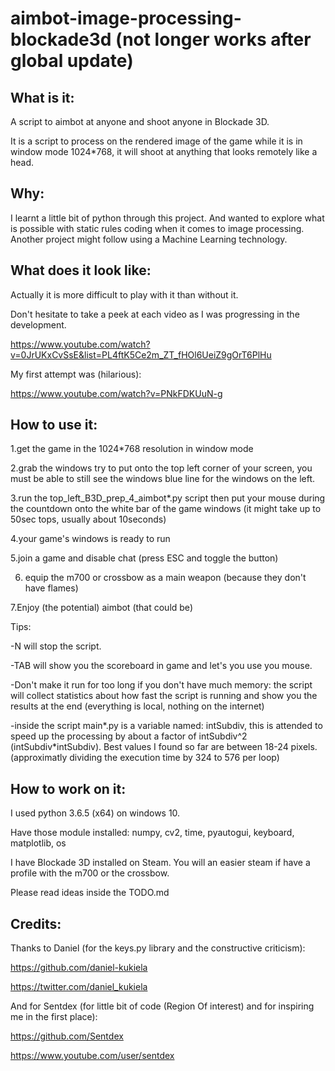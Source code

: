 # aimbot-image-processing-blockade3d (not longer works after global update)

## What is it:

A script to aimbot at anyone and shoot anyone in Blockade 3D.

It is a script to process on the rendered image of the game while it is in window mode 1024*768,
it will shoot at anything that looks remotely like a head.

## Why:

I learnt a little bit of python through this project. And wanted to explore what is possible with
static rules coding when it comes to image processing. Another project might follow using a
Machine Learning technology.

## What does it look like:

Actually it is more difficult to play with it than without it.

Don't hesitate to take a peek at each video as I was progressing in the development.

https://www.youtube.com/watch?v=0JrUKxCvSsE&list=PL4ftK5Ce2m_ZT_fHOl6UeiZ9gOrT6PlHu

My first attempt was (hilarious):

https://www.youtube.com/watch?v=PNkFDKUuN-g

## How to use it:

1.get the game in the 1024*768 resolution in window mode

2.grab the windows try to put onto the top left corner of your screen,
you must be able to still see the windows blue line for the windows on the left.

3.run the top_left_B3D_prep_4_aimbot*.py script then put your mouse
during the countdown onto the white bar of the game windows
(it might take up to 50sec tops, usually about 10seconds)

4.your game's windows is ready to run

5.join a game and disable chat (press ESC and toggle the button)

6. equip the m700 or crossbow as a main weapon (because they don't have flames)

7.Enjoy (the potential) aimbot (that could be)

Tips:

-N will stop the script.

-TAB will show you the scoreboard in game and let's you use you mouse.

-Don't make it run for too long if you don't have much memory:
the script will collect statistics about how fast the script is running and
show you the results at the end (everything is local, nothing on the internet)

-inside the script main*.py is a variable named: intSubdiv, this is attended to
speed up the processing by about a factor of intSubdiv^2 (intSubdiv*intSubdiv).
Best values I found so far are between 18-24 pixels. (approximatly dividing the 
execution time by 324 to 576 per loop)


## How to work on it:

I used python 3.6.5 (x64) on windows 10.

Have those module installed:
numpy,
cv2,
time,
pyautogui,
keyboard,
matplotlib,
os

I have Blockade 3D installed on Steam. You will an easier steam if have a profile with the
 m700 or the crossbow.

Please read ideas inside the TODO.md


## Credits:

Thanks to Daniel (for the keys.py library and the constructive criticism): 

https://github.com/daniel-kukiela

https://twitter.com/daniel_kukiela


And for Sentdex (for little bit of code (Region Of interest) and for inspiring me in the first place):

https://github.com/Sentdex

https://www.youtube.com/user/sentdex
